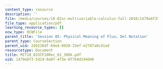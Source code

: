 ```yaml
---
content_type: resource
description: ''
file: /media/courses/18-02sc-multivariable-calculus-fall-2010/1479ebf35d190a9f4f3e07764d194d46_MIT18_02SCF10Rec_62_300k.pdf
file_type: application/pdf
learning_resource_types: []
ocw_type: OCWFile
parent_title: 'Session 85: Physical Meaning of Flux; Del Notation'
parent_type: CourseSection
parent_uid: 249236df-69e4-0920-33ef-e2787a0cd1ad
resourcetype: Document
title: MIT18_02SCF10Rec_62_300k.pdf
uid: 1479ebf3-5d19-0a9f-4f3e-07764d194d46
---
```

